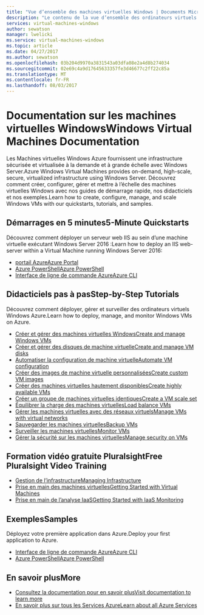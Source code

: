 ```yaml
---
title: "Vue d’ensemble des machines virtuelles Windows | Documents Microsoft"
description: "Le contenu de la vue d’ensemble des ordinateurs virtuels Windows dans le portail Azure"
services: virtual-machines-windows
author: sewatson
manager: lwelicki
ms.service: virtual-machines-windows
ms.topic: article
ms.date: 04/27/2017
ms.author: sewatson
ms.openlocfilehash: 03b204d9970a3831543a03dfa08e2a4d8b274034
ms.sourcegitcommit: 02e69c4a9d17645633357fe3d46677c2ff22c85a
ms.translationtype: MT
ms.contentlocale: fr-FR
ms.lasthandoff: 08/03/2017
---
```

# <a name="windows-virtual-machines-documentation"></a><span data-ttu-id="18880-103">Documentation sur les machines virtuelles Windows</span><span class="sxs-lookup"><span data-stu-id="18880-103">Windows Virtual Machines Documentation</span></span>

<span data-ttu-id="18880-104">Les Machines virtuelles Windows Azure fournissent une infrastructure sécurisée et virtualisée à la demande et à grande échelle avec Windows Server.</span><span class="sxs-lookup"><span data-stu-id="18880-104">Azure Windows Virtual Machines provides on-demand, high-scale, secure, virtualized infrastructure using Windows Server.</span></span> <span data-ttu-id="18880-105">Découvrez comment créer, configurer, gérer et mettre à l’échelle des machines virtuelles Windows avec nos guides de démarrage rapide, nos didacticiels et nos exemples.</span><span class="sxs-lookup"><span data-stu-id="18880-105">Learn how to create, configure, manage, and scale Windows VMs with our quickstarts, tutorials, and samples.</span></span>

## <a name="5-minute-quickstarts"></a><span data-ttu-id="18880-106">Démarrages en 5 minutes</span><span class="sxs-lookup"><span data-stu-id="18880-106">5-Minute Quickstarts</span></span>

<span data-ttu-id="18880-107">Découvrez comment déployer un serveur web IIS au sein d’une machine virtuelle exécutant Windows Server 2016 :</span><span class="sxs-lookup"><span data-stu-id="18880-107">Learn how to deploy an IIS web-server within a Virtual Machine running Windows Server 2016:</span></span>

- [<span data-ttu-id="18880-108">portail Azure</span><span class="sxs-lookup"><span data-stu-id="18880-108">Azure Portal</span></span>](/azure/virtual-machines/virtual-machines-windows-quick-create-portal?toc=%2fazure%2fvirtual-machines%2fwindows%2ftoc.json)
- [<span data-ttu-id="18880-109">Azure PowerShell</span><span class="sxs-lookup"><span data-stu-id="18880-109">Azure PowerShell</span></span>](/azure/virtual-machines/virtual-machines-windows-quick-create-powershell?toc=%2fazure%2fvirtual-machines%2fwindows%2ftoc.json)
- [<span data-ttu-id="18880-110">Interface de ligne de commande Azure</span><span class="sxs-lookup"><span data-stu-id="18880-110">Azure CLI</span></span>](/azure/virtual-machines/virtual-machines-windows-quick-create-cli?toc=%2fazure%2fvirtual-machines%2fwindows%2ftoc.json)

## <a name="step-by-step-tutorials"></a><span data-ttu-id="18880-111">Didacticiels pas à pas</span><span class="sxs-lookup"><span data-stu-id="18880-111">Step-by-Step Tutorials</span></span>

<span data-ttu-id="18880-112">Découvrez comment déployer, gérer et surveiller des ordinateurs virtuels Windows Azure.</span><span class="sxs-lookup"><span data-stu-id="18880-112">Learn how to deploy, manage, and monitor Windows VMs on Azure.</span></span>

- [<span data-ttu-id="18880-113">Créer et gérer des machines virtuelles Windows</span><span class="sxs-lookup"><span data-stu-id="18880-113">Create and manage Windows VMs</span></span>](/azure/virtual-machines/windows/tutorial-manage-vm)
- [<span data-ttu-id="18880-114">Créer et gérer des disques de machine virtuelle</span><span class="sxs-lookup"><span data-stu-id="18880-114">Create and manage VM disks</span></span>](/azure/virtual-machines/windows/tutorial-manage-data-disk)
- [<span data-ttu-id="18880-115">Automatiser la configuration de machine virtuelle</span><span class="sxs-lookup"><span data-stu-id="18880-115">Automate VM configuration</span></span>](/azure/virtual-machines/windows/tutorial-automate-vm-deployment)
- [<span data-ttu-id="18880-116">Créer des images de machine virtuelle personnalisées</span><span class="sxs-lookup"><span data-stu-id="18880-116">Create custom VM images</span></span>](/azure/virtual-machines/windows/tutorial-custom-images)
- [<span data-ttu-id="18880-117">Créer des machines virtuelles hautement disponibles</span><span class="sxs-lookup"><span data-stu-id="18880-117">Create highly available VMs</span></span>](/azure/virtual-machines/windows/tutorial-availability-sets)
- [<span data-ttu-id="18880-118">Créer un groupe de machines virtuelles identiques</span><span class="sxs-lookup"><span data-stu-id="18880-118">Create a VM scale set</span></span>](/azure/virtual-machines/windows/tutorial-create-vmss)
- [<span data-ttu-id="18880-119">Équilibrer la charge des machines virtuelles</span><span class="sxs-lookup"><span data-stu-id="18880-119">Load balance VMs</span></span>](/azure/virtual-machines/windows/tutorial-load-balancer)
- [<span data-ttu-id="18880-120">Gérer les machines virtuelles avec des réseaux virtuels</span><span class="sxs-lookup"><span data-stu-id="18880-120">Manage VMs with virtual networks</span></span>](/azure/virtual-machines/windows/tutorial-virtual-network)
- [<span data-ttu-id="18880-121">Sauvegarder les machines virtuelles</span><span class="sxs-lookup"><span data-stu-id="18880-121">Backup VMs</span></span>](/azure/virtual-machines/windows/tutorial-backup-vms)
- [<span data-ttu-id="18880-122">Surveiller les machines virtuelles</span><span class="sxs-lookup"><span data-stu-id="18880-122">Monitor VMs</span></span>](/azure/virtual-machines/windows/tutorial-monitoring)
- [<span data-ttu-id="18880-123">Gérer la sécurité sur les machines virtuelles</span><span class="sxs-lookup"><span data-stu-id="18880-123">Manage security on VMs</span></span>](/azure/virtual-machines/windows/tutorial-azure-security)


## <a name="free-pluralsight-video-training"></a><span data-ttu-id="18880-124">Formation vidéo gratuite Pluralsight</span><span class="sxs-lookup"><span data-stu-id="18880-124">Free Pluralsight Video Training</span></span>

- [<span data-ttu-id="18880-125">Gestion de l’infrastructure</span><span class="sxs-lookup"><span data-stu-id="18880-125">Managing Infrastructure</span></span>](https://www.pluralsight.com/courses/managing-infrastructure-microsoft-azure-getting-started?twoid=d6abac77-7dcc-4d33-9e03-f85e78989f02)
- [<span data-ttu-id="18880-126">Prise en main des machines virtuelles</span><span class="sxs-lookup"><span data-stu-id="18880-126">Getting Started with Virtual Machines</span></span>](https://www.pluralsight.com/courses/azure-vms-getting-started?twoid=d6abac77-7dcc-4d33-9e03-f85e78989f02)
- [<span data-ttu-id="18880-127">Prise en main de l’analyse IaaS</span><span class="sxs-lookup"><span data-stu-id="18880-127">Getting Started with IaaS Monitoring</span></span>](https://www.pluralsight.com/courses/azure-iaas-monitoring-management-getting-started?twoid=d6abac77-7dcc-4d33-9e03-f85e78989f02")

## <a name="samples"></a><span data-ttu-id="18880-128">Exemples</span><span class="sxs-lookup"><span data-stu-id="18880-128">Samples</span></span>

<span data-ttu-id="18880-129">Déployez votre première application dans Azure.</span><span class="sxs-lookup"><span data-stu-id="18880-129">Deploy your first application to Azure.</span></span>

- [<span data-ttu-id="18880-130">Interface de ligne de commande Azure</span><span class="sxs-lookup"><span data-stu-id="18880-130">Azure CLI</span></span>](/azure/virtual-machines/virtual-machines-windows-cli-samples?toc=%2fazure%2fvirtual-machines%2fwindows%2ftoc.json)
- [<span data-ttu-id="18880-131">Azure PowerShell</span><span class="sxs-lookup"><span data-stu-id="18880-131">Azure PowerShell</span></span>](/azure/virtual-machines/virtual-machines-windows-powershell-samples?toc=%2fazure%2fvirtual-machines%2fwindows%2ftoc.json)

## <a name="more"></a><span data-ttu-id="18880-132">En savoir plus</span><span class="sxs-lookup"><span data-stu-id="18880-132">More</span></span>

- [<span data-ttu-id="18880-133">Consultez la documentation pour en savoir plus</span><span class="sxs-lookup"><span data-stu-id="18880-133">Visit documentation to learn more</span></span>](/azure/virtual-machines/windows/index)
- [<span data-ttu-id="18880-134">En savoir plus sur tous les Services Azure</span><span class="sxs-lookup"><span data-stu-id="18880-134">Learn about all Azure Services</span></span>](https://aka.ms/j3wr7y)